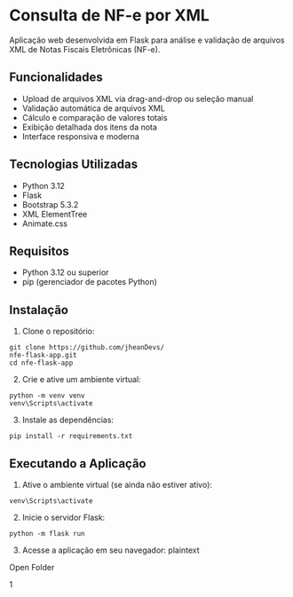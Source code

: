 # Consulta de NF-e por XML
Aplicação web desenvolvida em Flask para análise e validação de arquivos XML de Notas Fiscais Eletrônicas (NF-e).

## Funcionalidades
- Upload de arquivos XML via drag-and-drop ou seleção manual
- Validação automática de arquivos XML
- Cálculo e comparação de valores totais
- Exibição detalhada dos itens da nota
- Interface responsiva e moderna
## Tecnologias Utilizadas
- Python 3.12
- Flask
- Bootstrap 5.3.2
- XML ElementTree
- Animate.css
## Requisitos
- Python 3.12 ou superior
- pip (gerenciador de pacotes Python)
## Instalação
1. Clone o repositório:
```
git clone https://github.com/jheanDevs/
nfe-flask-app.git
cd nfe-flask-app
```
2. Crie e ative um ambiente virtual:
```
python -m venv venv
venv\Scripts\activate
```
3. Instale as dependências:
```
pip install -r requirements.txt
```
## Executando a Aplicação
1. Ative o ambiente virtual (se ainda não estiver ativo):
```
venv\Scripts\activate
```
2. Inicie o servidor Flask:
```
python -m flask run
```
3. Acesse a aplicação em seu navegador:
plaintext

Open Folder

1
